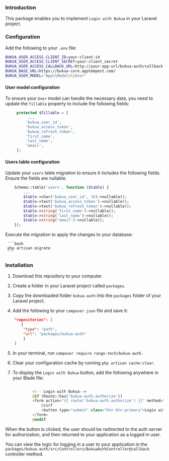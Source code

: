 ### Introduction

This package enables you to implement `Login with Bukua` in your Laravel project.

### Configuration

Add the following to your `.env` file:

```bash
BUKUA_USER_ACCESS_CLIENT_ID=your-client-id
BUKUA_USER_ACCESS_CLIENT_SECRET=your-client_secret
BUKUA_USER_ACCESS_CALLBACK_URL=http://your-app-url/bukua-auth/callback
BUKUA_BASE_URL=https://bukua-core.apptempest.com/
BUKUA_USER_MODEL="App\\Models\\User"
```

#### User model configuration

To ensure your `User` model can handle the necessary data, you need to update the `fillable` property to include the following fields:

```php
     protected $fillable = [
          ...
         'bukua_user_id',
         'bukua_access_token',
         'bukua_refresh_token',
         'first_name',
         'last_name',
         'email',
     ];
```

#### Users table configuration

Update your `users` table migration to ensure it includes the following fields. Ensure the fields are nullable.

 ```php
     Schema::table('users', function ($table) {
         ...
         $table->char('bukua_user_id', 36)->nullable();
         $table->text('bukua_access_token')->nullable();
         $table->text('bukua_refresh_token')->nullable();
         $table->string('first_name')->nullable();
         $table->string('last_name')->nullable();
         $table->string('email')->nullable();
     });
```

Execute the migration to apply the changes to your database:

     ```bash
     php artisan migrate
     ```

### Installation

1. Download this repository to your computer.

2. Create a folder in your Laravel project called `packages`.

3. Copy the downloaded folder `bukua-auth` into the `packages` folder of your Laravel project.

4. Add the following to your `composer.json` file and save it:

```json
    "repositories": [
       {
        "type": "path",
        "url": "packages/bukua-auth"
        }
    ]
```

5. In your terminal, run `composer require rango-tech/bukua-auth`.

6. Clear your configuration cache by running `php artisan cache:clear`.

7. To display the `Login with Bukua` button, add the following anywhere in your Blade file:

```php

            <!-- Login with Bukua-->
            @if (Route::has('bukua-auth.authorize'))
            <form action="{{ route('bukua-auth.authorize') }}" method="POST">
                @csrf
                <button type="submit" class="btn btn-primary">Login with Bukua</button>
            </form>
            @endif

```

When the button is clicked, the user should be redirected to the auth server for authorization, and then returned to your application as a logged in user.

You can view the logic for logging in a user to your application in the `packages/bukua-auth/src/Controllers/BukuaAuthController@callback` controller method.